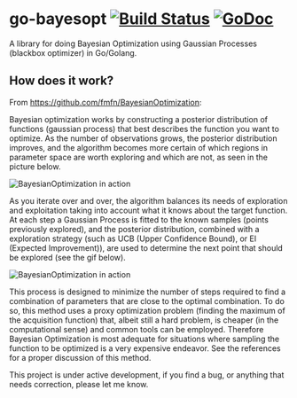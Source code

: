# go-bayesopt [![Build Status](https://travis-ci.org/d4l3k/go-bayesopt.svg?branch=master)](https://travis-ci.org/d4l3k/go-bayesopt) [![GoDoc](https://godoc.org/github.com/d4l3k/go-bayesopt?status.svg)](https://godoc.org/github.com/d4l3k/go-bayesopt)

A library for doing Bayesian Optimization using Gaussian Processes (blackbox optimizer) in Go/Golang.

## How does it work?

From https://github.com/fmfn/BayesianOptimization:

Bayesian optimization works by constructing a posterior distribution of functions (gaussian process) that best describes the function you want to optimize. As the number of observations grows, the posterior distribution improves, and the algorithm becomes more certain of which regions in parameter space are worth exploring and which are not, as seen in the picture below.

![BayesianOptimization in action](https://github.com/fmfn/BayesianOptimization/blob/master/examples/bo_example.png)

As you iterate over and over, the algorithm balances its needs of exploration and exploitation taking into account what it knows about the target function. At each step a Gaussian Process is fitted to the known samples (points previously explored), and the posterior distribution, combined with a exploration strategy (such as UCB (Upper Confidence Bound), or EI (Expected Improvement)), are used to determine the next point that should be explored (see the gif below).

![BayesianOptimization in action](https://github.com/fmfn/BayesianOptimization/blob/master/examples/bayesian_optimization.gif)

This process is designed to minimize the number of steps required to find a combination of parameters that are close to the optimal combination. To do so, this method uses a proxy optimization problem (finding the maximum of the acquisition function) that, albeit still a hard problem, is cheaper (in the computational sense) and common tools can be employed. Therefore Bayesian Optimization is most adequate for situations where sampling the function to be optimized is a very expensive endeavor. See the references for a proper discussion of this method.

This project is under active development, if you find a bug, or anything that
needs correction, please let me know.
